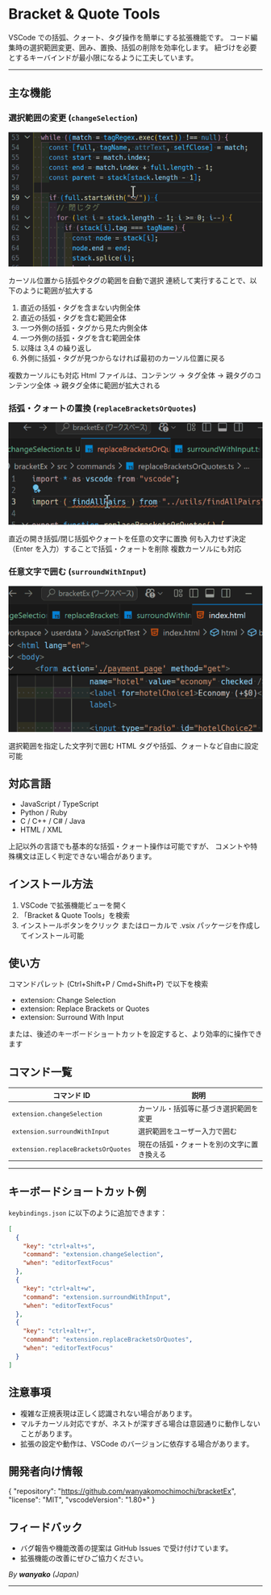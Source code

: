 # Bracket & Quote Tools

VSCode での括弧、クォート、タグ操作を簡単にする拡張機能です。
コード編集時の選択範囲変更、囲み、置換、括弧の削除を効率化します。
紐づけを必要とするキーバインドが最小限になるように工夫しています。

---

## 主な機能

### 選択範囲の変更 (`changeSelection`)

![Demo](assets/demo01.gif)

カーソル位置から括弧やタグの範囲を自動で選択
連続して実行することで、以下のように範囲が拡大する

1.  直近の括弧・タグを含まない内側全体
2.  直近の括弧・タグを含む範囲全体
3.  一つ外側の括弧・タグから見た内側全体
4.  一つ外側の括弧・タグを含む範囲全体
5.  以降は 3,4 の繰り返し
6.  外側に括弧・タグが見つからなければ最初のカーソル位置に戻る

複数カーソルにも対応
Html ファイルは、コンテンツ → タグ全体 → 親タグのコンテンツ全体 → 親タグ全体に範囲が拡大される

### 括弧・クォートの置換 (`replaceBracketsOrQuotes`)

![Demo](assets/demo02.gif)

直近の開き括弧/閉じ括弧やクォートを任意の文字に置換
何も入力せず決定（Enter を入力）することで括弧・クォートを削除
複数カーソルにも対応

### 任意文字で囲む (`surroundWithInput`)

![Demo](assets/demo03.gif)

選択範囲を指定した文字列で囲む
HTML タグや括弧、クォートなど自由に設定可能

## 対応言語

- JavaScript / TypeScript
- Python / Ruby
- C / C++ / C# / Java
- HTML / XML

上記以外の言語でも基本的な括弧・クォート操作は可能ですが、
コメントや特殊構文は正しく判定できない場合があります。

## インストール方法

1. VSCode で拡張機能ビューを開く
2. 「Bracket & Quote Tools」を検索
3. インストールボタンをクリック
   またはローカルで .vsix パッケージを作成してインストール可能

## 使い方

コマンドパレット (Ctrl+Shift+P / Cmd+Shift+P) で以下を検索

- extension: Change Selection
- extension: Replace Brackets or Quotes
- extension: Surround With Input

または、後述のキーボードショートカットを設定すると、より効率的に操作できます

## コマンド一覧

| コマンド ID                         | 説明                                       |
| ----------------------------------- | ------------------------------------------ |
| `extension.changeSelection`         | カーソル・括弧等に基づき選択範囲を変更     |
| `extension.surroundWithInput`       | 選択範囲をユーザー入力で囲む               |
| `extension.replaceBracketsOrQuotes` | 現在の括弧・クォートを別の文字に置き換える |

---

## キーボードショートカット例

`keybindings.json` に以下のように追加できます：

```json
[
  {
    "key": "ctrl+alt+s",
    "command": "extension.changeSelection",
    "when": "editorTextFocus"
  },
  {
    "key": "ctrl+alt+w",
    "command": "extension.surroundWithInput",
    "when": "editorTextFocus"
  },
  {
    "key": "ctrl+alt+r",
    "command": "extension.replaceBracketsOrQuotes",
    "when": "editorTextFocus"
  }
]
```

## 注意事項

- 複雑な正規表現は正しく認識されない場合があります。
- マルチカーソル対応ですが、ネストが深すぎる場合は意図通りに動作しないことがあります。
- 拡張の設定や動作は、VSCode のバージョンに依存する場合があります。

## 開発者向け情報

{
"repository": "https://github.com/wanyakomochimochi/bracketEx",
"license": "MIT",
"vscodeVersion": "1.80+"
}

## フィードバック

- バグ報告や機能改善の提案は GitHub Issues で受け付けています。
- 拡張機能の改善にぜひご協力ください。

_By **wanyako** (Japan)_

---
